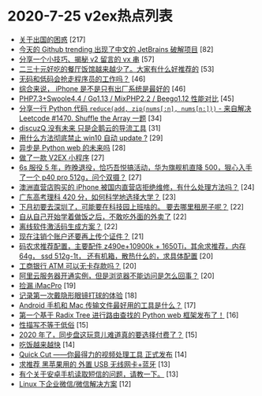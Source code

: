 # 2020-7-25 v2ex热点列表

+ [关于出国的困惑](https://www.v2ex.com/t/692988#reply217) [217]
+ [今天的 Github trending 出现了中文的 JetBrains 破解项目](https://www.v2ex.com/t/692974#reply82) [82]
+ [分享一个小技巧、揭秘 v2 留言的 vx 串](https://www.v2ex.com/t/692953#reply57) [57]
+ [二三十元好吃的餐厅饭馆越来越少了。大家有什么好推荐的](https://www.v2ex.com/t/693002#reply53) [53]
+ [无码和低码会抢走程序员的工作吗？](https://www.v2ex.com/t/692949#reply46) [46]
+ [综合来说， iPhone 是不是只有出厂系统是最好的](https://www.v2ex.com/t/692981#reply46) [46]
+ [PHP7.3+Swoole4.4 / Go1.13 / MixPHP2.2 / Beego1.12 性能对比](https://www.v2ex.com/t/692963#reply45) [45]
+ [分享一行 Python 代码 `reduce(add, zip(nums[:n], nums[n:]))` - 来自解决 Leetcode #1470. Shuffle the Array 一题](https://www.v2ex.com/t/693010#reply34) [34]
+ [discuzQ 没有未来 只是企鹅云的导流工具](https://www.v2ex.com/t/692948#reply31) [31]
+ [用什么方法彻底禁止 win10 自动 update ?](https://www.v2ex.com/t/692960#reply29) [29]
+ [异步是 Python web 的未来吗](https://www.v2ex.com/t/692993#reply28) [28]
+ [做了一款 V2EX 小程序](https://www.v2ex.com/t/693017#reply27) [27]
+ [6s 服役 5 年，昨晚退役，恰巧吾悦搞活动，华为旗舰机直降 500，狠心入手了一个 p40 pro 512g，问个双摄？](https://www.v2ex.com/t/692959#reply27) [27]
+ [澳洲直营店购买的 iPhone 被国内直营店拒绝维修，有什么处理方法吗？](https://www.v2ex.com/t/693030#reply24) [24]
+ [广东高考理科 420 分，如何科学地选择大学？](https://www.v2ex.com/t/693004#reply23) [23]
+ [下月初要去深圳了，可能要在科技园上班啥的。 要去哪里租房子呢？](https://www.v2ex.com/t/693049#reply22) [22]
+ [自从自己开始学着做饭之后，不敢吃外面的外卖了](https://www.v2ex.com/t/693095#reply22) [22]
+ [离线软件激活码生成方案？](https://www.v2ex.com/t/693099#reply22) [22]
+ [现在注销个账户还要再上传个证件？](https://www.v2ex.com/t/693072#reply21) [21]
+ [码农求推荐配置，主要配件 z490e+10900k + 1650Ti，其余求推荐，内存 64g， ssd 512g-1t， 还有机箱，散热什么的，求具体配置](https://www.v2ex.com/t/693076#reply20) [20]
+ [工商银行 ATM 可以无卡存款吗？](https://www.v2ex.com/t/692965#reply20) [20]
+ [阿里云服务器开通实例，但是浏览器不能访问是怎么回事？](https://www.v2ex.com/t/692969#reply20) [20]
+ [捡漏 iMacPro](https://www.v2ex.com/t/693050#reply19) [19]
+ [记录第一次戴隐形眼镜打球的体验](https://www.v2ex.com/t/693001#reply18) [18]
+ [Android 手机和 Mac 传输文件最好用的工具是什么？](https://www.v2ex.com/t/692962#reply17) [17]
+ [第一个基于 Radix Tree 进行路由查找的 Python web 框架发布了！](https://www.v2ex.com/t/693028#reply16) [16]
+ [性描写不等于低俗](https://www.v2ex.com/t/693054#reply15) [15]
+ [2020 年了，同步盘这玩意儿难道真的要选择付费了？](https://www.v2ex.com/t/692973#reply15) [15]
+ [吃饭越来越快](https://www.v2ex.com/t/693006#reply14) [14]
+ [Quick Cut ——你最得力的视频处理工具 正式发布](https://www.v2ex.com/t/693041#reply14) [14]
+ [求推荐 黑苹果用的 外置 USB 无线网卡+蓝牙](https://www.v2ex.com/t/693026#reply13) [13]
+ [有个关于安卓手机读取短信的问题，请教一下。](https://www.v2ex.com/t/693045#reply13) [13]
+ [Linux 下企业微信/微信解决方案](https://www.v2ex.com/t/693071#reply12) [12]
